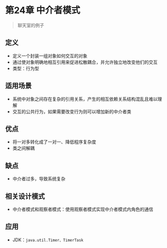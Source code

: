 # 第24章 中介者模式
> 聊天室的例子
## 定义
+ 定义一个封装一组对象如何交互的对象
+ 通过使对象明确地相互引用来促进松散耦合，并允许独立地改变他们的交互
+ 类型：行为型

## 适用场景
+ 系统中对象之间存在复杂的引用关系，产生的相互依赖关系结构混乱且难以理解
+ 交互的公共行为，如果需要改变行为则可以增加新的中介者类

## 优点
+ 将一对多转化成了一对一、降低程序复杂度
+ 类之间解耦

## 缺点
+ 中介者过多，导致系统复杂

## 相关设计模式
+ 中介者模式和观察者模式：使用观察者模式实现中介者模式内角色的通信

## 应用
+ JDK：`java.util.Timer、TimerTask`
